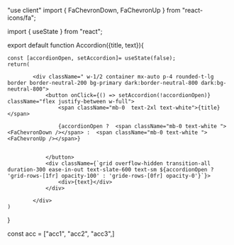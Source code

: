 "use client"
import { FaChevronDown, FaChevronUp } from "react-icons/fa";

import { useState } from "react";

export default function Accordion({title, text}){

    const [accordionOpen, setAccordion]= useState(false);
    return(
        
            <div className=" w-1/2 container mx-auto p-4 rounded-t-lg border border-neutral-200 bg-primary dark:border-neutral-800 dark:bg-neutral-800">
                <button onClick={() => setAccordion(!accordionOpen)} className="flex justify-between w-full">
                    <span className="mb-0  text-2xl text-white">{title}</span>

                    {accordionOpen ?  <span className="mb-0 text-white "><FaChevronDown /></span> :  <span className="mb-0 text-white "><FaChevronUp /></span>}

                   
                </button>
                <div className={`grid overflow-hidden transition-all duration-300 ease-in-out text-slate-600 text-sm ${accordionOpen ? 'grid-rows-[1fr] opacity-100' : 'gride-rows-[0fr] opacity-0'}`}>
                    <div>{text}</div>
                </div>
                
            </div>
    )
}

const acc = ["acc1", "acc2", "acc3",]
